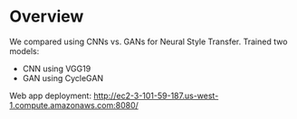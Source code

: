# Overview
We compared using CNNs vs. GANs for Neural Style Transfer.
Trained two models:
* CNN using VGG19
* GAN using CycleGAN

Web app deployment: http://ec2-3-101-59-187.us-west-1.compute.amazonaws.com:8080/
